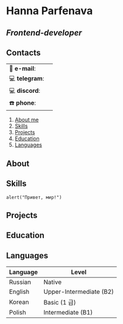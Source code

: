 # Hanna Parfenava 

## *Frontend-developer*

## Contacts

| | |
| ----------- | ----------- |
|:e-mail: **e-mail**:  | |
|:computer: **telegram**:  | |
|:computer: **discord**: | |
|:phone: **phone**: | |

1. [About me](#about)
2. [Skills](#skills)
3. [Projects](#projects)
4. [Education](#education)
5. [Languages](#languages)

## <a id="about">About</a>

## <a id="skills">Skills</a>

```
alert("Привет, мир!")
```

## <a id="projects">Projects</a>

## <a id="education">Education</a>

## <a id="languages">Languages</a>
| Language | Level|
| ----------- | ----------- |
| Russian   | Native  |
| English    | Upper-Intermediate (B2)  |
| Korean    | Basic (1 급)  |
| Polish    | Intermediate (B1)  |
